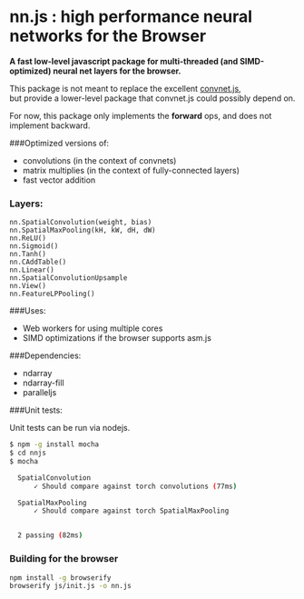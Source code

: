 # nn.js : high performance neural networks for the Browser

**A fast low-level javascript package for multi-threaded (and SIMD-optimized) neural net layers for the browser.**

This package is not meant to replace the excellent [convnet.js](http://cs.stanford.edu/people/karpathy/convnetjs/),  
but provide a lower-level package that convnet.js could possibly depend on.

For now, this package only implements the **forward** ops, and does not implement backward.

###Optimized versions of:
- convolutions (in the context of convnets)
- matrix multiplies (in the context of fully-connected layers)
- fast vector addition


### Layers:
```
nn.SpatialConvolution(weight, bias) 
nn.SpatialMaxPooling(kH, kW, dH, dW)
nn.ReLU()
nn.Sigmoid()
nn.Tanh()
nn.CAddTable()
nn.Linear()
nn.SpatialConvolutionUpsample
nn.View()
nn.FeatureLPPooling()
```


###Uses:

- Web workers for using multiple cores
- SIMD optimizations if the browser supports asm.js


###Dependencies:

- ndarray
- ndarray-fill
- paralleljs

###Unit tests:

Unit tests can be run via nodejs.
``` bash
$ npm -g install mocha
$ cd nnjs
$ mocha

  SpatialConvolution
      ✓ Should compare against torch convolutions (77ms)

  SpatialMaxPooling
      ✓ Should compare against torch SpatialMaxPooling


  2 passing (82ms)

```


### Building for the browser
``` bash
npm install -g browserify
browserify js/init.js -o nn.js
```